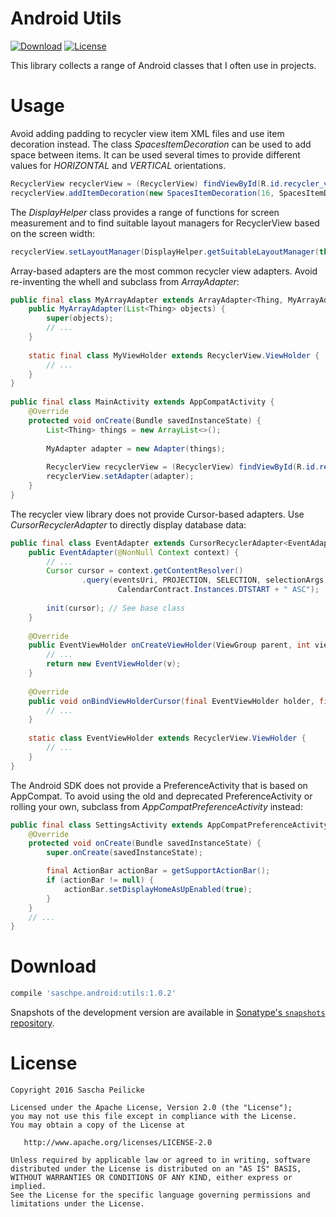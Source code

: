 # Android Utils
[![Download](https://api.bintray.com/packages/saschpe/maven/android-utils/images/download.svg)](https://bintray.com/saschpe/maven/android-utils/_latestVersion)
[![License](http://img.shields.io/:license-apache-blue.svg)](http://www.apache.org/licenses/LICENSE-2.0.html)

This library collects a range of Android classes that I often use in projects.

# Usage
Avoid adding padding to recycler view item XML files and use item decoration
instead. The class *SpacesItemDecoration* can be used to add space between
items. It can be used several times to provide different values for *HORIZONTAL*
and *VERTICAL* orientations.

```java
RecyclerView recyclerView = (RecyclerView) findViewById(R.id.recycler_view);
recyclerView.addItemDecoration(new SpacesItemDecoration(16, SpacesItemDecoration.VERTICAL));
```

The *DisplayHelper* class provides a range of functions for screen measurement
and to find suitable layout managers for RecyclerView based on the screen width:

```java
recyclerView.setLayoutManager(DisplayHelper.getSuitableLayoutManager(this));
```

Array-based adapters are the most common recycler view adapters. Avoid
re-inventing the whell and subclass from *ArrayAdapter*:

```java
public final class MyArrayAdapter extends ArrayAdapter<Thing, MyArrayAdapter.MyViewHolder> {
    public MyArrayAdapter(List<Thing> objects) {
        super(objects);
        // ...
    }
    
    static final class MyViewHolder extends RecyclerView.ViewHolder {
        // ...
    }
}
 
public final class MainActivity extends AppCompatActivity {
    @Override
    protected void onCreate(Bundle savedInstanceState) {
        List<Thing> things = new ArrayList<>();
        
        MyAdapter adapter = new Adapter(things);
        
        RecyclerView recyclerView = (RecyclerView) findViewById(R.id.recycler_view);
        recyclerView.setAdapter(adapter);
    }
}
```

The recycler view library does not provide Cursor-based adapters. Use
*CursorRecyclerAdapter* to directly display database data:

```java
public final class EventAdapter extends CursorRecyclerAdapter<EventAdapter.EventViewHolder> {
    public EventAdapter(@NonNull Context context) {
        // ...
        Cursor cursor = context.getContentResolver()
                .query(eventsUri, PROJECTION, SELECTION, selectionArgs,
                        CalendarContract.Instances.DTSTART + " ASC");
    
        init(cursor); // See base class
    }
    
    @Override
    public EventViewHolder onCreateViewHolder(ViewGroup parent, int viewType) {
        // ...
        return new EventViewHolder(v);
    }
    
    @Override
    public void onBindViewHolderCursor(final EventViewHolder holder, final Cursor cursor) {
        // ...
    }
    
    static class EventViewHolder extends RecyclerView.ViewHolder {
        // ...
    }
}
```


The Android SDK does not provide a PreferenceActivity that is based on
AppCompat. To avoid using the old and deprecated PreferenceActivity or rolling
your own, subclass from *AppCompatPreferenceActivity* instead:

```java
public final class SettingsActivity extends AppCompatPreferenceActivity {
    @Override
    protected void onCreate(Bundle savedInstanceState) {
        super.onCreate(savedInstanceState);

        final ActionBar actionBar = getSupportActionBar();
        if (actionBar != null) {
            actionBar.setDisplayHomeAsUpEnabled(true);
        }
    }
    // ...
}
```

# Download
```groovy
compile 'saschpe.android:utils:1.0.2'
```

Snapshots of the development version are available in [Sonatype's `snapshots` repository][snap].


# License

    Copyright 2016 Sascha Peilicke

    Licensed under the Apache License, Version 2.0 (the "License");
    you may not use this file except in compliance with the License.
    You may obtain a copy of the License at

       http://www.apache.org/licenses/LICENSE-2.0

    Unless required by applicable law or agreed to in writing, software
    distributed under the License is distributed on an "AS IS" BASIS,
    WITHOUT WARRANTIES OR CONDITIONS OF ANY KIND, either express or implied.
    See the License for the specific language governing permissions and
    limitations under the License.



 [snap]: https://oss.sonatype.org/content/repositories/snapshots/

